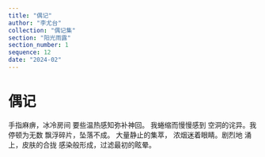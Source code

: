 ```yaml
---
title: "偶记"
author: "李尤台"
collection: "偶记集"
section: "阳光雨露"
section_number: 1
sequence: 12
date: "2024-02"
---
```


# 偶记

手指麻痹，冰冷房间
要些温热感知弥补神回。
我蜷缩而慢慢感到
空洞的诧异。我停顿为无数
飘浮碎片，坠落不成。
大量静止的集萃，
浓烟迷着眼睛。剧烈地
涌上，皮肤的合拢
感染般形成，过滤最初的眩晕。
